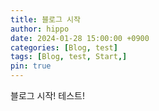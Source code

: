 ```yaml
---
title: 블로그 시작
author: hippo
date: 2024-01-28 15:00:00 +0900
categories: [Blog, test]
tags: [Blog, test, Start,]
pin: true
---
```




블로그 시작! 테스트!


